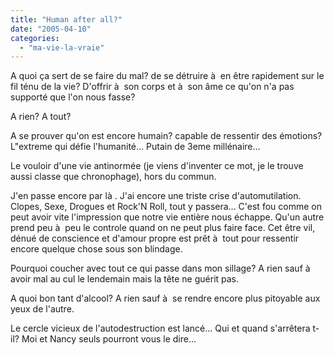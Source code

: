 ```yaml
---
title: "Human after all?"
date: "2005-04-10"
categories: 
  - "ma-vie-la-vraie"
---
```


A quoi ça sert de se faire du mal? de se détruire à  en être rapidement sur le fil ténu de la vie? D'offrir à  son corps et à  son âme ce qu'on n'a pas supporté que l'on nous fasse?

A rien? A tout?

A se prouver qu'on est encore humain? capable de ressentir des émotions? L"extreme qui défie l'humanité... Putain de 3eme millénaire...

Le vouloir d'une vie antinormée (je viens d'inventer ce mot, je le trouve aussi classe que chronophage), hors du commun.

J'en passe encore par là . J'ai encore une triste crise d'automutilation. Clopes, Sexe, Drogues et Rock'N Roll, tout y passera... C'est fou comme on peut avoir vite l'impression que notre vie entière nous échappe. Qu'un autre prend peu à  peu le controle quand on ne peut plus faire face. Cet être vil, dénué de conscience et d'amour propre est prêt à  tout pour ressentir encore quelque chose sous son blindage.

Pourquoi coucher avec tout ce qui passe dans mon sillage? A rien sauf à  avoir mal au cul le lendemain mais la tête ne guérit pas.

A quoi bon tant d'alcool? A rien sauf à  se rendre encore plus pitoyable aux yeux de l'autre.

Le cercle vicieux de l'autodestruction est lancé... Qui et quand s'arrêtera t-il? Moi et Nancy seuls pourront vous le dire...
